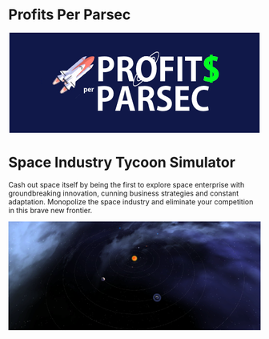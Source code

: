 # Profits Per Parsec

<p align="center">  
  <img src="logo_banner.png">
  <h1>Space Industry Tycoon Simulator</h1>
  <p>
Cash out space itself by being the first to explore space enterprise with groundbreaking innovation, cunning business strategies and constant adaptation. Monopolize the space industry and eliminate your competition in this brave new frontier. </p>
  <img src="feature1.png">
</p>
